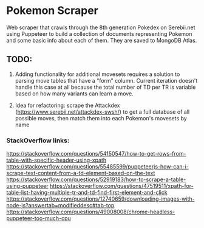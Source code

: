 # Pokemon Scraper
Web scraper that crawls through the 8th generation Pokedex on Serebii.net using Puppeteer to build a collection of documents representing Pokemon and some basic info about each of them. They are saved to MongoDB Atlas.

## TODO:

1. Adding functionality for additional movesets requires a solution to parsing move tables that have a "form" column. Current iteration doesn't handle this case at all because the total number of TD per TR is variable based on how many variants can learn a move.

1. Idea for refactoring: scrape the Attackdex (https://www.serebii.net/attackdex-swsh/) to get a full database of all possible moves, then match them into each Pokemon's movesets by name

### StackOverflow links:
https://stackoverflow.com/questions/54150547/how-to-get-rows-from-table-with-specific-header-using-xpath
https://stackoverflow.com/questions/55485599/puppeteerjs-how-can-i-scrape-text-content-from-a-td-element-based-on-the-text
https://stackoverflow.com/questions/52919183/how-to-scrape-a-table-using-puppeteer
https://stackoverflow.com/questions/47519511/xpath-for-table-list-having-multiple-tr-and-td-find-first-element-and-click
https://stackoverflow.com/questions/12740659/downloading-images-with-node-js?answertab=modifieddesc#tab-top
https://stackoverflow.com/questions/49008008/chrome-headless-puppeteer-too-much-cpu